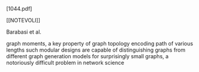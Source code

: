 [1044.pdf]

[[NOTEVOLI]]


Barabasi et al.

graph moments, a key property of graph topology encoding path of various lengths
such modular designs are capable of distinguishing graphs from different graph generation models for surprisingly small graphs, a notoriously difficult problem in network science